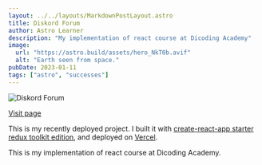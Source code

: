 ```yaml
---
layout: ../../layouts/MarkdownPostLayout.astro
title: Diskord Forum
author: Astro Learner
description: "My implementation of react course at Dicoding Academy"
image:
  url: "https://astro.build/assets/hero_NkT0b.avif"
  alt: "Earth seen from space."
pubDate: 2023-01-11
tags: ["astro", "successes"]
---
```


![Diskord Forum](/images/diskord-ss.jpg "Diskord Forum")

[Visit page](https://diskord-forum.vercel.app/)

This is my recently deployed project. I built it with [create-react-app starter redux toolkit edition](https://redux-toolkit.js.org/introduction/getting-started#using-create-react-app), and deployed on [Vercel](https://vercel.com).

This is my implementation of react course at Dicoding Academy.
